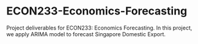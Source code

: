# ECON233-Economics-Forecasting
Project deliverables for ECON233: Economics Forecasting. In this project, we apply ARIMA model to forecast Singapore Domestic Export.
